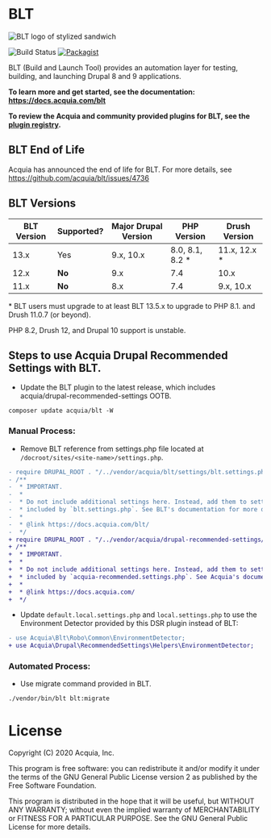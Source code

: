 # BLT

![BLT logo of stylized sandwich](https://github.com/acquia/blt/raw/11.x/docs/_static/blt-logo.png)

![Build Status](https://github.com/acquia/blt/actions/workflows/orca.yml/badge.svg?main) [![Packagist](https://img.shields.io/packagist/v/acquia/blt.svg)](https://packagist.org/packages/acquia/blt)

BLT (Build and Launch Tool) provides an automation layer for testing, building, and launching Drupal 8 and 9 applications.

**To learn more and get started, see the documentation: https://docs.acquia.com/blt**

**To review the Acquia and community provided plugins for BLT, see the [plugin registry](https://support-acquia.force.com/s/article/360046918614-Acquia-BLT-Plugins).**

## BLT End of Life

Acquia has announced the end of life for BLT. For more details, see https://github.com/acquia/blt/issues/4736

## BLT Versions

| BLT Version | Supported? | Major Drupal Version | PHP Version     | Drush Version |
|-------------|------------|----------------------|-----------------|---------------|
| 13.x        | Yes        | 9.x, 10.x            | 8.0, 8.1, 8.2 * | 11.x, 12.x *  |
| 12.x        | **No**     | 9.x                  | 7.4             | 10.x          |
| 11.x        | **No**     | 8.x                  | 7.4             | 9.x, 10.x     |

\* BLT users must upgrade to at least BLT 13.5.x to upgrade to PHP 8.1. and Drush 11.0.7 (or beyond).

PHP 8.2, Drush 12, and Drupal 10 support is unstable.

## Steps to use Acquia Drupal Recommended Settings with BLT.

- Update the BLT plugin to the latest release, which includes acquia/drupal-recommended-settings OOTB.
```
composer update acquia/blt -W
```

### Manual Process:

- Remove BLT reference from settings.php file located at `/docroot/sites/<site-name>/settings.php`.
```diff
- require DRUPAL_ROOT . "/../vendor/acquia/blt/settings/blt.settings.php";
- /**
-  * IMPORTANT.
-  *
-  * Do not include additional settings here. Instead, add them to settings
-  * included by `blt.settings.php`. See BLT's documentation for more detail.
-  *
-  * @link https://docs.acquia.com/blt/
-  */
+ require DRUPAL_ROOT . "/../vendor/acquia/drupal-recommended-settings/settings/acquia-recommended.settings.php";
+ /**
+  * IMPORTANT.
+  *
+  * Do not include additional settings here. Instead, add them to settings
+  * included by `acquia-recommended.settings.php`. See Acquia's documentation for more detail.
+  *
+  * @link https://docs.acquia.com/
+  */
```

- Update `default.local.settings.php` and `local.settings.php` to use the
  Environment Detector provided by this DSR plugin instead of BLT:
```diff
- use Acquia\Blt\Robo\Common\EnvironmentDetector;
+ use Acquia\Drupal\RecommendedSettings\Helpers\EnvironmentDetector;
```

### Automated Process:
- Use migrate command provided in BLT.
```
./vendor/bin/blt blt:migrate
```

# License

Copyright (C) 2020 Acquia, Inc.

This program is free software: you can redistribute it and/or modify it under the terms of the GNU General Public License version 2 as published by the Free Software Foundation.

This program is distributed in the hope that it will be useful, but WITHOUT ANY WARRANTY; without even the implied warranty of MERCHANTABILITY or FITNESS FOR A PARTICULAR PURPOSE.  See the GNU General Public License for more details.
